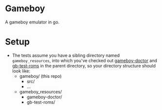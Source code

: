 # Gameboy
A gameboy emulator in go.

# Setup
- The tests assume you have a sibling directory named `gameboy_resources`, into which you've checked out [gameboy-doctor](https://github.com/robert/gameboy-doctor) and [gb-test-roms](https://github.com/retrio/gb-test-roms) in the parent directory, so your directory structure should look like:
  - gameboy/ (this repo)
      - src/
      - ...
  - gameboy_resources/
      - gameboy-doctor/
      - gb-test-roms/
